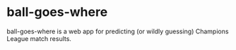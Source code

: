 # ball-goes-where
ball-goes-where is a web app for predicting (or wildly guessing) Champions League match results.
